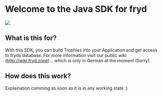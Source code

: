# Welcome to the Java SDK for fryd

<a href="https://circleci.com/gh/frydzone/fryd-Java-SDK">
  <img src="https://circleci.com/gh/frydzone/fryd-Java-SDK.svg?style=shield&circle-token=:circle-token" />
</a>

## What is this for?

With this SDK, you can build Trophies into your Application and get access to fryds database. For more information visit our public wiki (http://wiki.fryd.zone)... which is only in German at the moment (Sorry).

## How does this work?

Explaination comming as soon as it is in any working state :)
